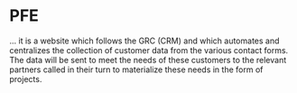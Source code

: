 # PFE
...
it is a website which follows the GRC (CRM) and which automates and centralizes the collection of customer data from the various contact forms. 
The data will be sent to meet the needs of these customers to the relevant partners called in their turn to materialize these needs in the form of projects.
